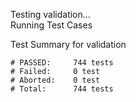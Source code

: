 
Testing validation...</br>
Running Test Cases

Test Summary for validation

    # PASSED:     744 tests
    # Failed:     0 test
    # Aborted:    0 test
    # Total:      744 tests

